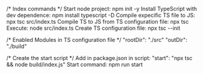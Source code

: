 /* Index commands */
Start node project: npm init -y
Install TypeScript with dev dependence: npm install typescript -D
Compile expecific TS file to JS: npx tsc src/index.ts
Compile TS to JS from TS configuration file: npx tsc
Execute: node src/index.ts
Create TS configuration file: npx tsc --init

 /* Enabled Modules in TS configuration file */
 "rootDir": "./src"
 "outDir": "./build"

/* Create the start script */
Add in package.json in script: "start": "npx tsc && node build/index.js"
Start command: npm run start
